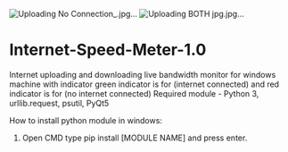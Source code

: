 ![Uploading No Connection_.jpg…]()
![Uploading BOTH jpg.jpg…]()
# Internet-Speed-Meter-1.0
Internet uploading and downloading live bandwidth monitor for windows machine with indicator green indicator is for (internet connected) and red indicator is for (no internet connected) 
Required module - Python 3, urllib.request, psutil, PyQt5

How to install python module in windows:
1) Open CMD type pip install [MODULE NAME] and press enter.
